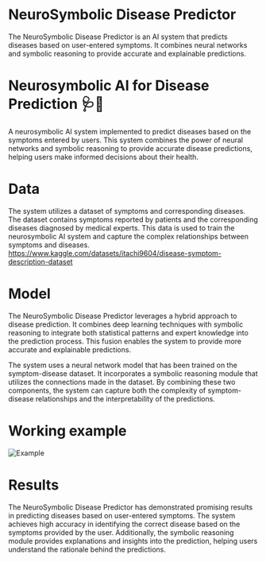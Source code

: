# NeuroSymbolic Disease Predictor
The NeuroSymbolic Disease Predictor is an AI system that predicts diseases based on user-entered symptoms. It combines neural networks and symbolic reasoning to provide accurate and explainable predictions.

# Neurosymbolic AI for Disease Prediction 🩺🔬
A neurosymbolic AI system implemented to predict diseases based on the symptoms entered by users. This system combines the power of neural networks and symbolic reasoning to provide accurate disease predictions, helping users make informed decisions about their health.

# Data
The system utilizes a dataset of symptoms and corresponding diseases. The dataset contains symptoms reported by patients and the corresponding diseases diagnosed by medical experts. This data is used to train the neurosymbolic AI system and capture the complex relationships between symptoms and diseases. https://www.kaggle.com/datasets/itachi9604/disease-symptom-description-dataset

# Model
The NeuroSymbolic Disease Predictor leverages a hybrid approach to disease prediction. It combines deep learning techniques with symbolic reasoning to integrate both statistical patterns and expert knowledge into the prediction process. This fusion enables the system to provide more accurate and explainable predictions.

The system uses a neural network model that has been trained on the symptom-disease dataset. It incorporates a symbolic reasoning module that utilizes the connections made in the dataset. By combining these two components, the system can capture both the complexity of symptom-disease relationships and the interpretability of the predictions.

# Working example
![Example](https://github.com/Thesavagecoder7784/Neurosymbolic-AI-Disease-Predictor/blob/main/images/Screenshot%202024-07-24%20at%202.04.13%E2%80%AFPM.png?raw=true)

# Results
The NeuroSymbolic Disease Predictor has demonstrated promising results in predicting diseases based on user-entered symptoms. The system achieves high accuracy in identifying the correct disease based on the symptoms provided by the user. Additionally, the symbolic reasoning module provides explanations and insights into the prediction, helping users understand the rationale behind the predictions.
